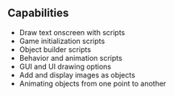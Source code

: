 ## Capabilities

* Draw text onscreen with scripts
* Game initialization scripts
* Object builder scripts
* Behavior and animation scripts
* GUI and UI drawing options
* Add and display images as objects
* Animating objects from one point to another
